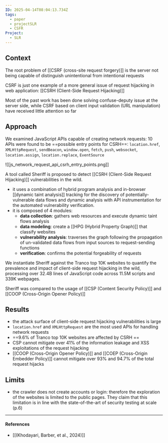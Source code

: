 ```yaml
---
ID: 2025-04-14T08:04:13.734Z
tags:
  - paper
  - projectSLR
  - CSFR
Project:
  - SLR
---
```

## Context

The root problem of [[CSRF (cross-site request forgery)]] is the server not being capable of distinguish unintentional from intentional requests

CSRF is just one example of a more general issue of request hijacking in web application: [[CSRH (Client-Side Request Hijacking)]]

Most of the past work has been done solving confuse-deputy issue at the server side, while CSRF based on client input validation (URL manipulation) have received little attention so far

## Approach

We examined JavaScript APIs capable of creating network requests: 10 APIs were found to be ==possible entry points for CSRH==: `location.href`, `XMLHttpRequest`, `sendBeacon`, `window.open`, `fetch`, `push`, `websocket`, `location.assign`, `location.replace`, `EventSource`

![[js_network_request_api_csrh_entry_points.png]]

A tool called Sheriff is proposed to detect [[CSRH (Client-Side Request Hijacking)]] vulnerabilities in the wild.
- it uses a combination of hybrid program analysis and in-browser [[dynamic taint analysis]] tracking for the discovery of potentially-vulnerable data flows and dynamic analysis with API instrumentation for the automated vulnerability verification.
- it is composed of 4 modules:
	- **data collection**: gathers web resources and execute dynamic taint flows analysis
	- **data modeling**: create a [[HPG (Hybrid Property Graph)]] that classify websites
	- **vulnerability analysis**: traverses the graph following the propagation of un-validated data flows from input sources to request-sending functions
	- **verification**: confirms the potential forgeability of requests

We instantiate Sheriff against the Tranco top 10K websites to quantify the prevalence and impact of client-side request hijacking in the wild, processing over 32.4B lines of JavaScript code across 11.5M scripts and 339K webpages.

Sheriff was compared to the usage of [[CSP (Content Security Policy)]] and [[COOP (Cross-Origin Opener Policy)]]

## Results

- the attack surface of client-side request hijacking vulnerabilities is large
- `location.href` and `XMLHttpRequest` are the most used APIs for handling network requests
- ==9.6% of Tranco top 10K websites are affected by CSRH ==
- CSP cannot mitigate over 41% of the information leakage and XSS exploitations of the request hijacking
- [[COOP (Cross-Origin Opener Policy)]] and [[COEP (Cross-Origin Embedder Policy)]] cannot mitigate over 93% and 94.7% of the total request hijacks

## Limits

- the crawler does not create accounts or login: therefore the exploration of the websites is limited to the public pages. They claim that this limitation is in line with the state-of-the-art of security testing at scale (p.6)

---
#### References
- [[(Khodayari, Barber, et al., 2024)]]
